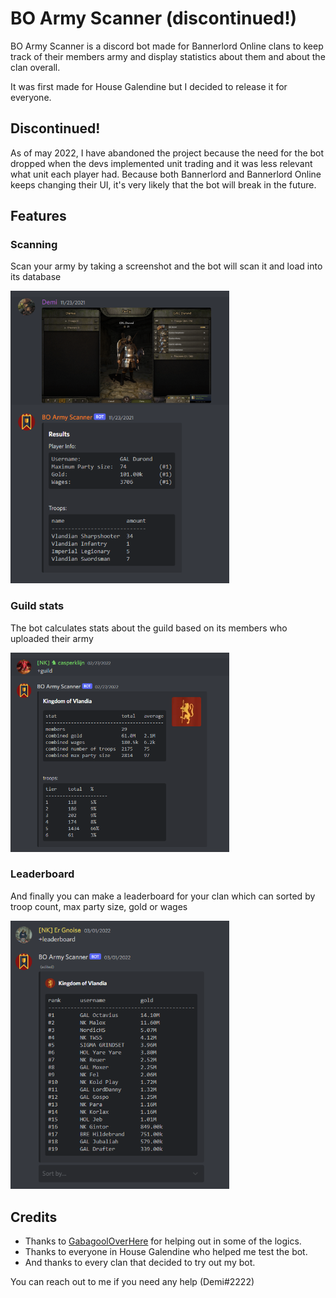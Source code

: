 # BO Army Scanner (discontinued!)

BO Army Scanner is a discord bot made for Bannerlord Online clans to keep track of their members army and display statistics about them and about the clan overall.

It was first made for House Galendine but I decided to release it for everyone.

## Discontinued!
As of may 2022, I have abandoned the project because the need for the bot dropped when the devs implemented unit trading and it was less relevant what unit each player had. Because both Bannerlord and Bannerlord Online keeps changing their UI, it's very likely that the bot will break in the future.

## Features

### Scanning
<p> Scan your army by taking a screenshot and the bot will scan it and load into its database</p>
<img src=resources/scan.png width="350" title="hover text">

### Guild stats
<p> The bot calculates stats about the guild based on its members who uploaded their army</p>
<img src=resources/guildStat.png width="350" title="hover text">

### Leaderboard
<p> And finally you can make a leaderboard for your clan which can sorted by troop count, max party size, gold or wages</p>
<img src=resources/leaderboard.png width="350" title="hover text">

## Credits

- Thanks to [GabagoolOverHere](https://github.com/GabagoolOverHere) for helping out in some of the logics. 
- Thanks to everyone in House Galendine who helped me test the bot.
- And thanks to every clan that decided to try out my bot.

 You can reach out to me if you need any help (Demi#2222)


